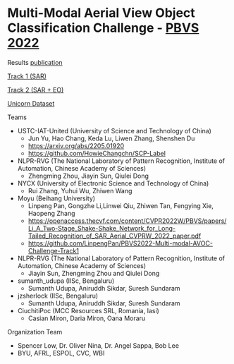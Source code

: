 # Multi-Modal Aerial View Object Classification Challenge - [PBVS 2022](https://pbvs-workshop.github.io/index.html)

Results [publication](https://openaccess.thecvf.com/content/CVPR2022W/PBVS/html/Low_Multi-Modal_Aerial_View_Object_Classification_Challenge_Results_-_PBVS_2022_CVPRW_2022_paper.html)

[Track 1 (SAR)](https://codalab.lisn.upsaclay.fr/competitions/1388)

[Track 2 (SAR + EO)](https://codalab.lisn.upsaclay.fr/competitions/1392)

[Unicorn Dataset](https://github.com/AFRL-RY/data-unicorn-2008)

Teams
- USTC-IAT-United (University of Science and Technology of China)
  - Jun Yu, Hao Chang, Keda Lu, Liwen Zhang, Shenshen Du
  - https://arxiv.org/abs/2205.01920
  - https://github.com/HowieChangchn/SCP-Label
- NLPR-RVG (The National Laboratory of Pattern Recognition, Institute of Automation, Chinese Academy of Sciences)
  - Zhengming Zhou, Jiayin Sun, Qiulei Dong
- NYCX (University of Electronic Science and Technology of China)
  - Rui Zhang, Yuhui Wu, Zhiwen Wang
- Moyu (Beihang University)
  - Linpeng Pan, Gongzhe Li,Linwei Qiu, Zhiwen Tan, Fengying Xie, Haopeng Zhang
  - https://openaccess.thecvf.com/content/CVPR2022W/PBVS/papers/Li_A_Two-Stage_Shake-Shake_Network_for_Long-Tailed_Recognition_of_SAR_Aerial_CVPRW_2022_paper.pdf
  - https://github.com/LinpengPan/PBVS2022-Multi-modal-AVOC-Challenge-Track1
- NLPR-RVG (The National Laboratory of Pattern Recognition, Institute of Automation, Chinese Academy of Sciences)
  - Jiayin Sun, Zhengming Zhou and Qiulei Dong
- sumanth_udupa (IISc, Bengaluru)
  - Sumanth Udupa, Aniruddh Sikdar, Suresh Sundaram
- jzsherlock (IISc, Bengaluru)
  - Sumanth Udupa, Aniruddh Sikdar, Suresh Sundaram
- CiuchitiPoc (MCC Resources SRL, Romania, Iasi)
  - Casian Miron, Daria Miron, Oana Moraru

Organization Team
- Spencer Low, Dr. Oliver Nina, Dr. Angel Sappa, Bob Lee
- BYU, AFRL, ESPOL, CVC, WBI




